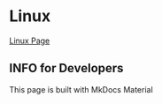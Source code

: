 # Linux

[Linux Page](alex0424.github.io/Linux)


## INFO for Developers

This page is built with MkDocs Material
